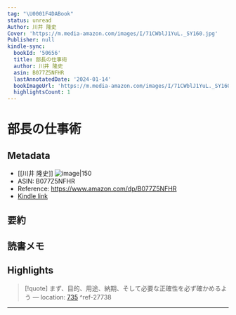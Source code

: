 ```yaml
---
tag: "\U0001F4DABook"
status: unread
Author: 川井 隆史
Cover: 'https://m.media-amazon.com/images/I/71CWblJ1YuL._SY160.jpg'
Publisher: null
kindle-sync:
  bookId: '50656'
  title: 部長の仕事術
  author: 川井 隆史
  asin: B077Z5NFHR
  lastAnnotatedDate: '2024-01-14'
  bookImageUrl: 'https://m.media-amazon.com/images/I/71CWblJ1YuL._SY160.jpg'
  highlightsCount: 1
---
```

# 部長の仕事術
## Metadata
* [[川井 隆史]]
![image|150](https://m.media-amazon.com/images/I/71CWblJ1YuL._SY160.jpg)
* ASIN: B077Z5NFHR
* Reference: https://www.amazon.com/dp/B077Z5NFHR
* [Kindle link](kindle://book?action=open&asin=B077Z5NFHR)
## 要約
## 読書メモ
## Highlights
>[!quote]
>まず、目的、用途、納期、そして必要な正確性を必ず確かめるよう — location: [735](kindle://book?action=open&asin=B077Z5NFHR&location=735) ^ref-27738

---
